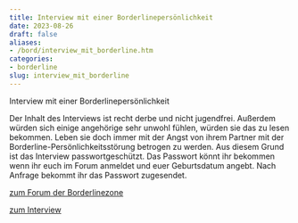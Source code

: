 ```yaml
---
title: Interview mit einer Borderlinepersönlichkeit
date: 2023-08-26
draft: false
aliases:
- /bord/interview_mit_borderline.htm
categories:
- borderline
slug: interview_mit_borderline
---
```



Interview mit einer Borderlinepersönlichkeit

Der Inhalt des Interviews ist recht derbe und nicht  jugendfrei. Außerdem würden sich einige angehörige sehr unwohl fühlen, würden  sie das zu lesen bekommen. Leben sie doch immer mit der Angst von ihrem Partner  mit der Borderline-Persönlichkeitsstörung betrogen zu werden. Aus diesem Grund  ist das Interview passwortgeschützt. Das Passwort könnt ihr bekommen wenn ihr  euch im Forum anmeldet und euer Geburtsdatum angebt. Nach Anfrage bekommt ihr das Passwort zugesendet.

[zum Forum der Borderlinezone](https://blz.borderliner.ch/forum/)

[zum Interview](https://blz.borderliner.ch/bord_interview/interview_mit_borderline_org.htm)